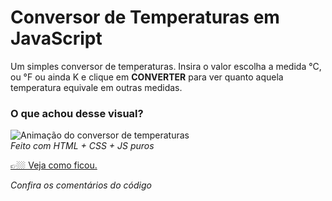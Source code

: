 # Conversor de Temperaturas em JavaScript
Um simples conversor de temperaturas. Insira o valor escolha a medida °C, ou °F ou ainda K e clique em **CONVERTER** para ver quanto aquela temperatura equivale em outras medidas.  
### O que achou desse visual?
![Animação do conversor de temperaturas](https://user-images.githubusercontent.com/4001408/90968142-82a59e80-e4bf-11ea-96c3-40f126608682.gif "Meu conversor")  
_Feito com HTML + CSS + JS puros_  

[👉🏼 Veja como ficou.](https://nandoangelo.github.io/nandoangelo-conversor-de-temperatura-js/ "Veja como ficoulegal")  

_Confira os comentários do código_
